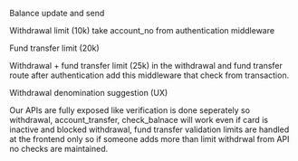 Balance update and send

Withdrawal limit (10k)
    take account_no from authentication middleware

Fund transfer limit (20k)

Withdrawal + fund transfer limit (25k)
    in the withdrawal and fund transfer route after authentication add this middleware that check from transaction.

Withdrawal denomination suggestion (UX)

Our APIs are fully exposed
like verification is done seperately so withdrawal, account_transfer, check_balnace will work even if card is inactive and blocked
withdrawal, fund transfer validation limits are handled at the frontend only so if someone adds more than limit withdrwal from API no checks are maintained.
